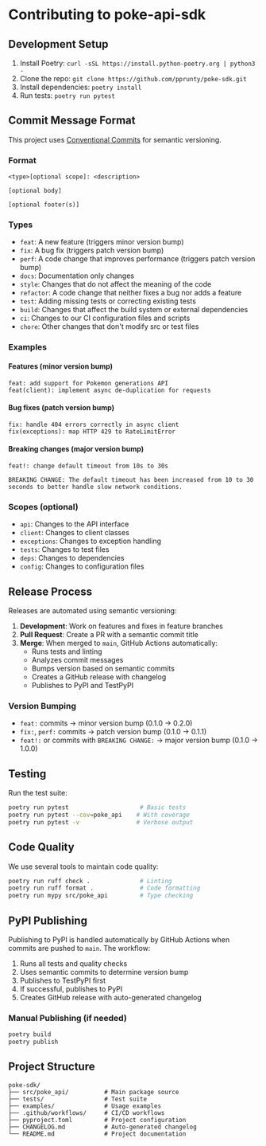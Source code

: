 # Contributing to poke-api-sdk

## Development Setup

1. Install Poetry: `curl -sSL https://install.python-poetry.org | python3 -`
2. Clone the repo: `git clone https://github.com/pprunty/poke-sdk.git`
3. Install dependencies: `poetry install`
4. Run tests: `poetry run pytest`

## Commit Message Format

This project uses [Conventional Commits](https://conventionalcommits.org/) for semantic versioning.

### Format
```
<type>[optional scope]: <description>

[optional body]

[optional footer(s)]
```

### Types
- `feat`: A new feature (triggers minor version bump)
- `fix`: A bug fix (triggers patch version bump)
- `perf`: A code change that improves performance (triggers patch version bump)
- `docs`: Documentation only changes
- `style`: Changes that do not affect the meaning of the code
- `refactor`: A code change that neither fixes a bug nor adds a feature
- `test`: Adding missing tests or correcting existing tests
- `build`: Changes that affect the build system or external dependencies
- `ci`: Changes to our CI configuration files and scripts
- `chore`: Other changes that don't modify src or test files

### Examples

#### Features (minor version bump)
```
feat: add support for Pokemon generations API
feat(client): implement async de-duplication for requests
```

#### Bug fixes (patch version bump)
```
fix: handle 404 errors correctly in async client
fix(exceptions): map HTTP 429 to RateLimitError
```

#### Breaking changes (major version bump)
```
feat!: change default timeout from 10s to 30s

BREAKING CHANGE: The default timeout has been increased from 10 to 30 seconds to better handle slow network conditions.
```

### Scopes (optional)
- `api`: Changes to the API interface
- `client`: Changes to client classes
- `exceptions`: Changes to exception handling
- `tests`: Changes to test files
- `deps`: Changes to dependencies
- `config`: Changes to configuration files

## Release Process

Releases are automated using semantic versioning:

1. **Development**: Work on features and fixes in feature branches
2. **Pull Request**: Create a PR with a semantic commit title
3. **Merge**: When merged to `main`, GitHub Actions automatically:
   - Runs tests and linting
   - Analyzes commit messages
   - Bumps version based on semantic commits
   - Creates a GitHub release with changelog
   - Publishes to PyPI and TestPyPI

### Version Bumping
- `feat:` commits → minor version bump (0.1.0 → 0.2.0)
- `fix:`, `perf:` commits → patch version bump (0.1.0 → 0.1.1)
- `feat!:` or commits with `BREAKING CHANGE:` → major version bump (0.1.0 → 1.0.0)

## Testing

Run the test suite:
```bash
poetry run pytest                    # Basic tests
poetry run pytest --cov=poke_api    # With coverage
poetry run pytest -v                # Verbose output
```

## Code Quality

We use several tools to maintain code quality:

```bash
poetry run ruff check .              # Linting
poetry run ruff format .             # Code formatting
poetry run mypy src/poke_api         # Type checking
```

## PyPI Publishing

Publishing to PyPI is handled automatically by GitHub Actions when commits are pushed to `main`. The workflow:

1. Runs all tests and quality checks
2. Uses semantic commits to determine version bump
3. Publishes to TestPyPI first
4. If successful, publishes to PyPI
5. Creates GitHub release with auto-generated changelog

### Manual Publishing (if needed)

```bash
poetry build
poetry publish
```

## Project Structure

```
poke-sdk/
├── src/poke_api/          # Main package source
├── tests/                 # Test suite
├── examples/              # Usage examples
├── .github/workflows/     # CI/CD workflows
├── pyproject.toml         # Project configuration
├── CHANGELOG.md           # Auto-generated changelog
└── README.md              # Project documentation
```
